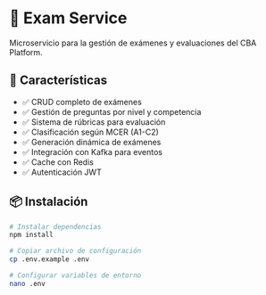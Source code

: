# 🎯 Exam Service

Microservicio para la gestión de exámenes y evaluaciones del CBA Platform.

## 🚀 Características

- ✅ CRUD completo de exámenes
- ✅ Gestión de preguntas por nivel y competencia
- ✅ Sistema de rúbricas para evaluación
- ✅ Clasificación según MCER (A1-C2)
- ✅ Generación dinámica de exámenes
- ✅ Integración con Kafka para eventos
- ✅ Cache con Redis
- ✅ Autenticación JWT

## 📦 Instalación

```bash
# Instalar dependencias
npm install

# Copiar archivo de configuración
cp .env.example .env

# Configurar variables de entorno
nano .env